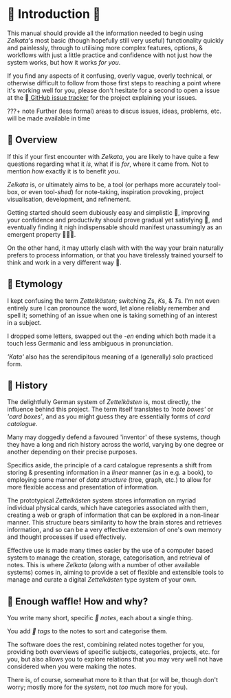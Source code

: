 󰭷 Introduction 🥬
=================

This manual should provide all the information needed to begin using _Zelkata_'s most basic (though hopefully still very
useful) functionality quickly and painlessly, through to utilising more complex features, options, & workflows with
just a little practice and confidence with not just how the system works, but how it works _for you_.

If you find any aspects of it confusing, overly vague, overly technical, or otherwise difficult to follow from those
first steps to reaching a point where it's working well for you, please don't hesitate for a second to open a issue at
the
[ GitHub issue tracker](https://github.com/omnikron13/Zelkata/issues/)
for the project explaining your issues.

???+ note
     Further (less formal) areas to discus issues, ideas, problems, etc. will be made available in time


## 󰭶 Overview

If this if your first encounter with _Zelkata_, you are likely to have quite a few questions regarding what it _is_,
what if is _for_, where it came from. Not to mention _how_ exactly it is to benefit _you_.

_Zelkata_ is, or ultimately aims to be, a tool (or perhaps more accurately tool-box, or even tool-_shed_) for
note-taking, inspiration provoking, project visualisation, development, and refinement.

Getting started should seem dubiously easy and simplistic 🤔, improving your confidence and productivity should prove
gradual yet satisfying 🙂‍, and eventually finding it nigh indispensable should manifest unassumingly as an
emergent property 🥬🫨🥬.

On the other hand, it may utterly clash with with the way your brain naturally prefers to process information, or that
 you have tirelessly trained yourself to think and work in a very different way 🤨.


## 󰿀 Etymology

I kept confusing the term _Zettelkästen_; switching *Z*s, *K*s, & *T*s.
I'm not even entirely sure I can pronounce the word, let alone reliably remember and spell it; something of an issue
when one is taking something of an interest in a subject.

I dropped some letters, swapped out the _-en_ ending which both made it a touch less Germanic and less ambiguous in
pronunciation.

_'Kata'_ also has the serendipitous meaning of a (generally) solo practiced form.


## 󰭰 History

The delightfully German system of _Zettelkästen_ is, most directly, the influence behind this project.
The term itself translates to _'note boxes'_ or _'card boxes'_, and as you might guess they are essentially forms of
_card catalogue_.

Many may doggedly defend a favoured 'inventor' of these systems, though they have a long and rich history across the
world, varying by one degree or another depending on their precise purposes.

Specifics aside, the principle of a card catalogue represents a shift from storing & presenting information in a
_linear_ manner (as in e.g. a book), to employing some manner of _data structure_ (tree, graph, etc.) to allow for more
flexible access and presentation of information.

The prototypical _Zettelkästen_ system stores information on myriad individual physical cards, which have categories
associated with them, creating a web or graph of information that can be explored in a non-linear manner.
This structure bears similarity to how the brain stores and retrieves information, and so can be a very effective
extension of one's own memory and thought processes if used effectively.

Effective use is made many times easier by the use of a computer based system to manage the creation, storage,
categorisation, and retrieval of notes.
This is where _Zelkata_ (along with a number of other available systems) comes in, aiming to provide a set of flexible
and extensible tools to manage and curate a digital _Zettelkästen_ type system of your own.


## 󰭷 Enough waffle! How and why?

You write many short, specific _󱟗 notes_, each about a single thing.

You add _ tags_ to the notes to sort and categorise them.

The software does the rest, combining related notes together for you, providing both overviews of specific subjects,
categories, projects, etc. for you, but also allows you to explore relations that you may very well not have considered
when you were making the notes.

There is, of course, somewhat more to it than that (or will be, though don't worry; mostly more for the _system_,
not _too_ much more for you).

